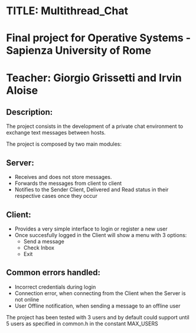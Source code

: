 # TITLE: Multithread_Chat

# Final project for Operative Systems - Sapienza University of Rome
# Teacher: Giorgio Grissetti and Irvin Aloise

## Description:
The project consists in the development of a private chat environment 
to exchange text messages between hosts. 

The project is composed by two main modules:

## Server: 
* Receives and does not store messages.
* Forwards the messages from client to client
* Notifies to the Sender Client, Delivered and Read status in their respective cases once they occur

## Client: 
* Provides a very simple interface to login or register a new user
* Once succesfully logged in the Client will show a menu with 3 options:
  * Send a message
  * Check Inbox
  * Exit

## Common errors handled:
* Incorrect credentials during login
* Connection error, when connecting from the Client when the Server is not online
* User Offline notification, when sending a message to an offline user

The project has been tested with 3 users and by default could support until 5 users as specified in common.h in the constant MAX_USERS

